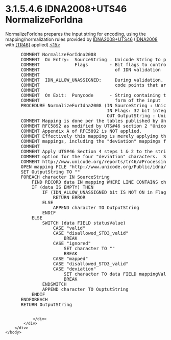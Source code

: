 <html dir="LTR" xmlns:mshelp="http://msdn.microsoft.com/mshelp" xmlns:ddue="http://ddue.schemas.microsoft.com/authoring/2003/5" xmlns:xlink="http://www.w3.org/1999/xlink" xmlns:tool="http://www.microsoft.com/tooltip">
    <head>
        <meta http-equiv="Content-Type" content="text/html; CHARSET=utf-8"></meta>
        <meta name="save" content="history"></meta>
        <title>3.1.5.4.6 IDNA2008+UTS46 NormalizeForIdna</title>
        <xml>
            <mshelp:toctitle title="3.1.5.4.6 IDNA2008+UTS46 NormalizeForIdna"></mshelp:toctitle>
            <mshelp:rltitle title="[MS-UCODEREF]: IDNA2008+UTS46 NormalizeForIdna"></mshelp:rltitle>
            <mshelp:keyword index="A" term="5e049061-a870-44f6-abd7-f5387f66b73f"></mshelp:keyword>
            <mshelp:attr name="DCSext.ContentType" value="open specification"></mshelp:attr>
            <mshelp:attr name="AssetID" value="5e049061-a870-44f6-abd7-f5387f66b73f"></mshelp:attr>
            <mshelp:attr name="TopicType" value="kbRef"></mshelp:attr>
            <mshelp:attr name="DCSext.Title" value="[MS-UCODEREF]: IDNA2008+UTS46 NormalizeForIdna" />
        </xml>
    </head>
    <body>
        <div id="header">
            <h1 class="heading">3.1.5.4.6 IDNA2008+UTS46 NormalizeForIdna</h1>
        </div>
        <div id="mainSection">
            <div id="mainBody">
                <div id="allHistory" class="saveHistory"></div>
                <div id="sectionSection0" class="section" name="collapseableSection">
                    

<p>NormalizeForIdna prepares the input string for encoding,
using the mapping/normalization rules provided by <a href="484e8ed3-152b-4300-9527-7efade6d6491.md#gt_e13de1ef-405f-4d67-9a0c-98366eeac0d2">IDNA2008+UTS46</a> (<a href="484e8ed3-152b-4300-9527-7efade6d6491.md#gt_69faf441-c9e8-496a-aed1-79b0de709191">IDNA2008</a> with <a href="https://go.microsoft.com/fwlink/?LinkId=324610">[TR46]</a> applied).<a id="Appendix_A_Target_15"></a><a href="a6d86942-eaf6-44c6-8afd-1603b3f4f0aa.md#Appendix_A_15" aria-label="Product behavior note 15">&lt;15&gt;</a></p>

<dl>
<dd>
<div><pre> COMMENT NormalizeForIdna2008
 COMMENT  On Entry:  SourceString – Unicode String to prepare for IDNA
 COMMENT             Flags        - Bit flags to control behavior
 COMMENT                            of IDN validation
 COMMENT
 COMMENT  IDN_ALLOW_UNASSIGNED:     During validation, allow unicode
 COMMENT                            code points that are not assigned.   
 COMMENT
 COMMENT  On Exit:  Punycode      - String containing the Punycode ASCII range
 COMMENT                            form of the input
 PROCEDURE NormalizeForIdna2008 (IN SourceString : Unicode String,
                                 IN Flags: 32 bit integer,
                                 OUT OutputString : Unicode String)
 COMMENT Mapping is done per the tables published by Unicode by following
 COMMENT RFC5892 as modified by UTS#46 section 2 &quot;Unicode IDNA Compatibility Processing&quot;
 COMMENT Appendix A of RFC5892 is NOT applied.
 COMMENT Effectively this mapping is merely applying the latest IdnaMappingTable.txt
 COMMENT mappings, including the &quot;deviation&quot; mappings from http://www.unicode.org/Public/idna/
 COMMENT 
 COMMENT Apply UTS#46 Section 4 steps 1 &amp; 2 to the string with the &quot;Transitional Processing&quot;
 COMMENT option for the four &quot;deviation&quot; characters.  Steps 3 and 4 are done by the caller.
 COMMENT http://www.unicode.org/reports/tr46/#Processing 
 OPEN mapping FILE &quot;http://www.unicode.org/Public/idna/6.3.0/IdnaMappingTable.txt&quot;
 SET OutputString TO &quot;&quot; 
 FOREACH character IN SourceString
     FIND RECORD data IN mapping WHERE LINE CONTAINS character
     IF (data IS EMPTY) THEN
         IF (IDN_ALLOW_UNASSIGNED bit IS NOT ON in Flags) THEN
             RETURN ERROR
         ELSE
             APPEND character TO OutputString
         ENDIF
     ELSE
         SWITCH (data FIELD statusValue)
             CASE &quot;valid&quot;
             CASE &quot;disallowed_STD3_valid&quot;
                 BREAK
             CASE &quot;ignored&quot;
                 SET character TO &quot;&quot;
                 BREAK
             CASE &quot;mapped&quot;
             CASE &quot;disallowed_STD3_valid&quot;
             CASE &quot;deviation&quot;
                 SET character TO data FIELD mappingValue
                 BREAK
         ENDSWITCH
         APPEND character TO OuptutString
     ENDIF
 ENDFOREACH
 RETURN OutputString
  
</pre></div>
</dd></dl>


                </div>
            </div>
        </div>
    </body>
</html>